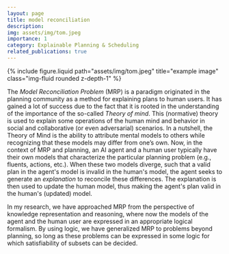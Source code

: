 ```yaml
---
layout: page
title: model reconciliation
description:
img: assets/img/tom.jpeg
importance: 1
category: Explainable Planning & Scheduling
related_publications: true
---
```






<div class="row justify-content-sm-center">
    <div class="col-sm-4 mt-3 mt-md-0">
        {% include figure.liquid path="assets/img/tom.jpeg" title="example image" class="img-fluid rounded z-depth-1" %}
    </div>
</div>     

The *Model Reconciliation Problem* (MRP) is a paradigm originated in the planning community as a method for explaining plans to human users. It has gained a lot of success due to the fact that it is rooted in the understanding of the importance of the so-called *Theory of mind*. This (normative) theory is used to explain some operations of the human mind and behavior in social and collaborative (or even adversarial) scenarios. In  a  nutshell, the Theory of Mind is the ability to attribute mental models to others while recognizing that these models may differ from one’s own. Now, in the context of MRP and planning, an AI agent and a human user typically have their own models that characterize the particular planning problem (e.g., fluents, actions, etc.). When these two models diverge, such that a valid plan in the agent's model is invalid in the human's model, the agent seeks to generate an *explanation* to reconcile these differences. The explanation is then used to update the human model, thus making the agent's plan valid in the human's (updated) model.

In my research, we have approached MRP from the perspective of knowledge representation and reasoning, where now the models of the agent and the human user are expressed in an appropriate logical formalism. By using logic, we have generalized MRP to problems beyond planning, so long as these problems can be expressed in some logic for which satisfiability of subsets can be decided.

<!-- {% cite please-ecai %} -->
<!-- {% cite vas-jair22 %} -->
<!-- {% cite vizxp %} -->
<!-- {% cite MRPLP %} -->
<!-- {% cite vas21 %} -->